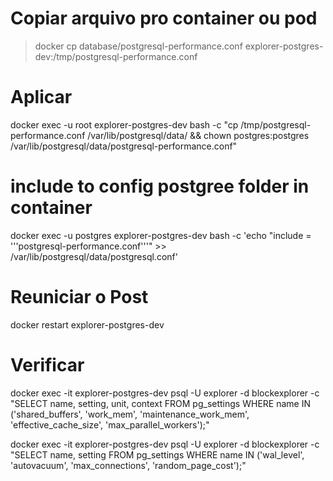 # Copiar arquivo pro container ou pod 
> docker cp database/postgresql-performance.conf explorer-postgres-dev:/tmp/postgresql-performance.conf

# Aplicar 
docker exec -u root explorer-postgres-dev bash -c "cp /tmp/postgresql-performance.conf /var/lib/postgresql/data/ && chown postgres:postgres /var/lib/postgresql/data/postgresql-performance.conf"

# include to config postgree folder in container 

docker exec -u postgres explorer-postgres-dev bash -c 'echo "include = '\''postgresql-performance.conf'\''" >> /var/lib/postgresql/data/postgresql.conf'

# Reuniciar o Post

docker restart explorer-postgres-dev

# Verificar 

docker exec -it explorer-postgres-dev psql -U explorer -d blockexplorer -c "SELECT name, setting, unit, context FROM pg_settings WHERE name IN ('shared_buffers', 'work_mem', 'maintenance_work_mem', 'effective_cache_size', 'max_parallel_workers');"

docker exec -it explorer-postgres-dev psql -U explorer -d blockexplorer -c "SELECT name, setting FROM pg_settings WHERE name IN ('wal_level', 'autovacuum', 'max_connections', 'random_page_cost');"